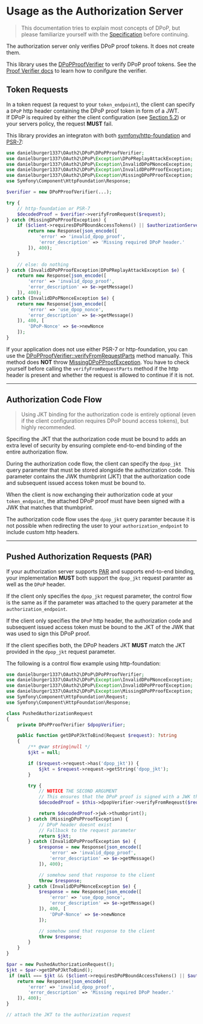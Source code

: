# Usage as the Authorization Server

> This documentation tries to explain most concepts of DPoP, but please familiarize yourself with the [Specification](https://datatracker.ietf.org/doc/html/rfc9449) before continuing.

The authorization server only verifies DPoP proof tokens. It does not create them.

This library uses the [DPoPProofVerifier](../src/DPoPProofVerifier.php) to verify DPoP proof tokens.
See the [Proof Verifier docs](proof_verifier.md) to learn how to conifgure the verifier.

## Token Requests

In a token request (a request to your `token_endpoint`), the client can specify a `DPoP` http header containing the DPoP proof token in form of a JWT.<br>
If DPoP is required by either the client configuration (see [Section 5.2](https://datatracker.ietf.org/doc/html/rfc9449#section-5.2)) or your servers policy, the request **MUST** fail.

This library provides an integraton with both [symfony/http-foundation](https://github.com/symfony/http-foundation) and [PSR-7](https://www.php-fig.org/psr/psr-7/):

```php
use danielburger1337\OAuth2\DPoP\DPoPProofVerifier;
use danielburger1337\OAuth2\DPoP\Exception\DPoPReplayAttackException;
use danielburger1337\OAuth2\DPoP\Exception\InvalidDPoPNonceException;
use danielburger1337\OAuth2\DPoP\Exception\InvalidDPoPProofException;
use danielburger1337\OAuth2\DPoP\Exception\MissingDPoPProofException;
use Symfony\Component\HttpFoundation\Response;

$verifier = new DPoPProofVerifier(...);

try {
    // http-foundation or PSR-7
    $decodedProof = $verifier->verifyFromRequest($request);
} catch (MissingDPoPProofException) {
    if ($client->requiresDPoPBoundAccessTokens() || $authorizationServerPolicy->requiresDPoPBoundAccessTokens()) {
        return new Response(json_encode([
            'error' => 'invalid_dpop_proof',
            'error_description' => 'Missing required DPoP header.'
        ]), 400);
    }

    // else: do nothing
} catch (InvalidDPoPProofException|DPoPReplayAttackException $e) {
    return new Response(json_encode([
        'error' => 'invalid_dpop_proof',
        'error_description' => $e->getMessage()
    ]), 400);
} catch (InvalidDPoPNonceException $e) {
    return new Response(json_encode([
        'error' => 'use_dpop_nonce',
        'error_description' => $e->getMessage()
    ]), 400, [
        'DPoP-Nonce' => $e->newNonce
    ]);
}
```

If your application does not use either PSR-7 or http-foundation, you can use the [DPoPProofVerifier::verifyFromRequestParts](../src/DPoPProofVerifier.php) method manually.
This method does **NOT** throw [MissingDPoPProofException](../src/Exception/MissingDPoPProofException.php). You have to check yourself before calling the `verifyFromRequestParts` method if the http header is present and whether the request is allowed to continue if it is not.

---

## Authorization Code Flow

> Using JKT binding for the authorization code is entirely optional (even if the client configuration requires DPoP bound access tokens), but highly recommended.

Specifing the JKT that the authorization code must be bound to adds an extra level of security by ensuring complete end-to-end binding of the entire authorization flow.

During the authorization code flow, the client can specify the `dpop_jkt` query parameter that must be stored alongside the authorization code.
This parameter contains the JWK thumbprint (JKT) that the authorization code and subsequent issued access token must be bound to.

When the client is now exchanging their authorization code at your `token_endpoint`, the attached DPoP proof must have been signed with a JWK that matches that thumbprint.

The authorization code flow uses the `dpop_jkt` query paramter because it is not possible when redirecting the user to your `authorization_endpoint` to include custom http headers.

---

## Pushed Authorization Requests (PAR)

If your authorization server supports [PAR](https://datatracker.ietf.org/doc/html/rfc9126) and supports end-to-end binding, your implementation **MUST** both support the `dpop_jkt` request paramter as well as the `DPoP` header.

If the client only specifies the `dpop_jkt` request parameter, the control flow is the same as if the parameter was attached to the query parameter at the `authorization_endpoint`.

If the client only specifies the `DPoP` http header, the authorization code and subsequent issued access token must be bound to the JKT of the JWK that was used to sign this DPoP proof.

If the client specifies both, the DPoP headers JKT **MUST** match the JKT provided in the `dpop_jkt` request parameter.

The following is a control flow example using http-foundation:

```php
use danielburger1337\OAuth2\DPoP\DPoPProofVerifier;
use danielburger1337\OAuth2\DPoP\Exception\InvalidDPoPNonceException;
use danielburger1337\OAuth2\DPoP\Exception\InvalidDPoPProofException;
use danielburger1337\OAuth2\DPoP\Exception\MissingDPoPProofException;
use Symfony\Component\HttpFoundation\Request;
use Symfony\Component\HttpFoundation\Response;

class PushedAuthorizationRequest
{
    private DPoPProofVerifier $dpopVerifier;

    public function getDPoPJktToBind(Request $request): ?string
    {
        /** @var string|null */
        $jkt = null;

        if ($request->request->has('dpop_jkt')) {
            $jkt = $request->request->getString('dpop_jkt');
        }

        try {
            // NOTICE THE SECOND ARGUMENT
            // This ensures that the DPoP proof is signed with a JWK that matches that JKT
            $decodedProof = $this->dpopVerifier->verifyFromReqeust($request, $jkt);

            return $decodedProof->jwk->thumbprint();
        } catch (MissingDPoPProofException) {
            // DPoP header doesnt exist
            // Fallback to the request parameter
            return $jkt;
        } catch (InvalidDPoPProofException $e) {
            $response = new Response(json_encode([
                'error' => 'invalid_dpop_proof',
                'error_description' => $e->getMessage()
            ]), 400);

            // somehow send that response to the client
            throw $response;
        } catch (InvalidDPoPNonceException $e) {
            $response = new Response(json_encode([
                'error' => 'use_dpop_nonce',
                'error_description' => $e->getMessage()
            ]), 400, [
                'DPoP-Nonce' => $e->newNonce
            ]);

            // somehow send that response to the client
            throw $response;
        }
    }
}

$par = new PushedAuthorizationRequest();
$jkt = $par->getDPoPJktToBind();
 if (null === $jkt && ($client->requiresDPoPBoundAccessTokens() || $authorizationServerPolicy->requiresDPoPBoundAccessTokens())) {
    return new Response(json_encode([
        'error' => 'invalid_dpop_proof',
        'error_description' => 'Missing required DPoP header.'
    ]), 400);
}

// attach the JKT to the authorization request
```
